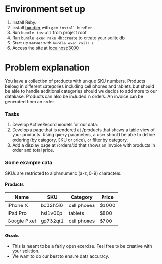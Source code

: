# Environment set up

1. Install Ruby.
2. Install [bundler](https://bundler.io/) with `gem install bundler`
3. Run `bundle install` from project root
4. Run `bundle exec rake db:create` to create your sqlite db
5. Start up server with `bundle exec rails s`
6. Access the site at [localhost:3000](http://localhost:3000)

# Problem explanation

You have a collection of products with unique SKU numbers. Products belong in different categories including cell phones and tablets, but should be able to handle additional categories should we decide to add more to our database. Products can also be included in orders. An invoice can be generated from an order.

### Tasks

1. Develop ActiveRecord models for our data.
2. Develop a page that is rendered at /products that shows a table view of your products. Using query parameters, a user should be able to define ordering (by category, SKU or price), or filter by category.
3. Add a display page at /orders/:id that shows an invoice with products in order and total price.

### Some example data

SKUs are restricted to alphanumeric (a-z, 0-9) characters.

#### Products

| Name         | SKU          | Category     | Price |
|--------------|--------------|--------------|-------|
| iPhone X     | bc32h5i6     | cell phones  | $1000 |
| iPad Pro     | hsl1v00p     | tablets      | $800  |
| Google Pixel | gp732qt1     | cell phones  | $700  |

### Goals

- This is meant to be a fairly open exercise. Feel free to be creative with your solution.
- We want to do our best to ensure data accuracy.
